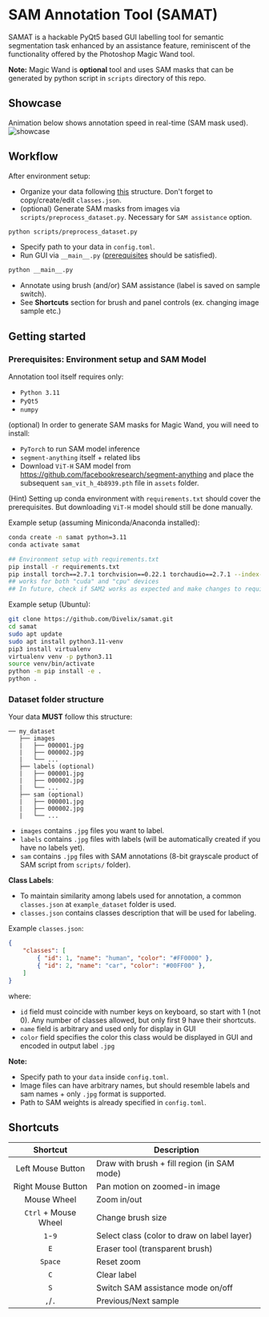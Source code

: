 # SAM Annotation Tool (SAMAT)

SAMAT is a hackable PyQt5 based GUI labelling tool for semantic segmentation task enhanced by an assistance feature, reminiscent of the functionality offered by the Photoshop Magic Wand tool.

**Note:** Magic Wand is **optional** tool and uses SAM masks that can be generated by python script in `scripts` directory of this repo.

## Showcase

Animation below shows annotation speed in real-time (SAM mask used).
![showcase](assets/showcase.gif)

## Workflow

After environment setup:
- Organize your data following [this](#dataset-folder-structure) structure. Don't forget to copy/create/edit `classes.json`.
- (optional) Generate SAM masks from images via `scripts/preprocess_dataset.py`. Necessary for `SAM assistance` option.
```bash 
python scripts/preprocess_dataset.py
```
- Specify path to your data in `config.toml`.
- Run GUI via `__main__.py` ([prerequisites](#prerequisites) should be satisfied).
```bash 
python __main__.py
```
- Annotate using brush (and/or) SAM assistance (label is saved on sample switch).
- See **Shortcuts** section for brush and panel controls (ex. changing image sample etc.)

## Getting started

### Prerequisites: Environment setup and SAM Model

Annotation tool itself requires only:

- `Python 3.11`
- `PyQt5`
- `numpy`

(optional) In order to generate SAM masks for Magic Wand, you will need to install:

- `PyTorch` to run SAM model inference
- `segment-anything` itself + related libs
- Download `ViT-H` SAM model from https://github.com/facebookresearch/segment-anything and place the subsequent `sam_vit_h_4b8939.pth` file in `assets` folder.

(Hint) Setting up conda environment with `requirements.txt` should cover the prerequisites. But downloading `ViT-H` model should still be done manually.

Example setup (assuming Miniconda/Anaconda installed):

```bash
conda create -n samat python=3.11
conda activate samat

## Environment setup with requirements.txt
pip install -r requirements.txt
pip install torch==2.7.1 torchvision==0.22.1 torchaudio==2.7.1 --index-url https://download.pytorch.org/whl/cu118 # cuda support
## works for both "cuda" and "cpu" devices
## In future, check if SAM2 works as expected and make changes to requirements file accordingly.
```

Example setup (Ubuntu):

```bash
git clone https://github.com/Divelix/samat.git
cd samat
sudo apt update
sudo apt install python3.11-venv
pip3 install virtualenv
virtualenv venv -p python3.11
source venv/bin/activate
python -m pip install -e .
python .
```


### Dataset folder structure

Your data **MUST** follow this structure:
```
── my_dataset
   ├── images
   |   ├── 000001.jpg
   |   ├── 000002.jpg
   |   └── ...
   ├── labels (optional)
   |   ├── 000001.jpg
   |   ├── 000002.jpg
   |   └── ...
   ├── sam (optional)
   |   ├── 000001.jpg
   |   ├── 000002.jpg
   |   └── ...
```

- `images` contains `.jpg` files you want to label.
- `labels` contains `.jpg` files with labels (will be automatically created if you have no labels yet).
- `sam` contains `.jpg` files with SAM annotations (8-bit grayscale product of SAM script from `scripts/` folder).


**Class Labels**: 
- To maintain similarity among labels used for annotation, a common `classes.json` at `example_dataset` folder is used.
- `classes.json` contains classes description that will be used for labeling.

Example `classes.json`:

```json
{
    "classes": [
        { "id": 1, "name": "human", "color": "#FF0000" },
        { "id": 2, "name": "car", "color": "#00FF00" },
    ]
}
```

where:

- `id` field must coincide with number keys on keyboard, so start with 1 (not 0). Any number of classes allowed, but only first 9 have their shortcuts.
- `name` field is arbitrary and used only for display in GUI
- `color` field specifies the color this class would be displayed in GUI and encoded in output label `.jpg`

**Note:** 
- Specify path to your `data` inside `config.toml`.
- Image files can have arbitrary names, but should resemble labels and sam names + only `.jpg` format is supported.
- Path to SAM weights is already specified in `config.toml`.

## Shortcuts

|                Shortcut               | Description                                          |
| :------------------------------------:| ---------------------------------------------------- |
|           Left Mouse Button           | Draw with brush + fill region (in SAM mode)          |
|           Right Mouse Button          | Pan motion on zoomed-in image                        |
|              Mouse Wheel              | Zoom in/out                                          |
|          `Ctrl` + Mouse Wheel         | Change brush size                                    |
|                `1`-`9`                | Select class (color to draw on label layer)          |
|                  `E`                  | Eraser tool (transparent brush)                      |
|                `Space`                | Reset zoom                                           |
|                  `C`                  | Clear label                                          |
|                  `S`                  | Switch SAM assistance mode on/off                    |
|               `,`/`.`                 | Previous/Next sample                                 |
